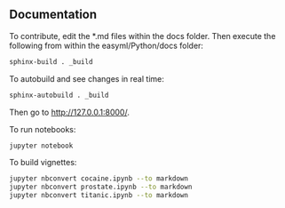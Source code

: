 Documentation
-------------

To contribute, edit the *.md files within the docs folder. Then execute the following from within the easyml/Python/docs folder:

```bash
sphinx-build . _build
```

To autobuild and see changes in real time:

```bash
sphinx-autobuild . _build
```

Then go to http://127.0.0.1:8000/.

To run notebooks:

```bash
jupyter notebook
```

To build vignettes:

```bash
jupyter nbconvert cocaine.ipynb --to markdown
jupyter nbconvert prostate.ipynb --to markdown
jupyter nbconvert titanic.ipynb --to markdown
```
